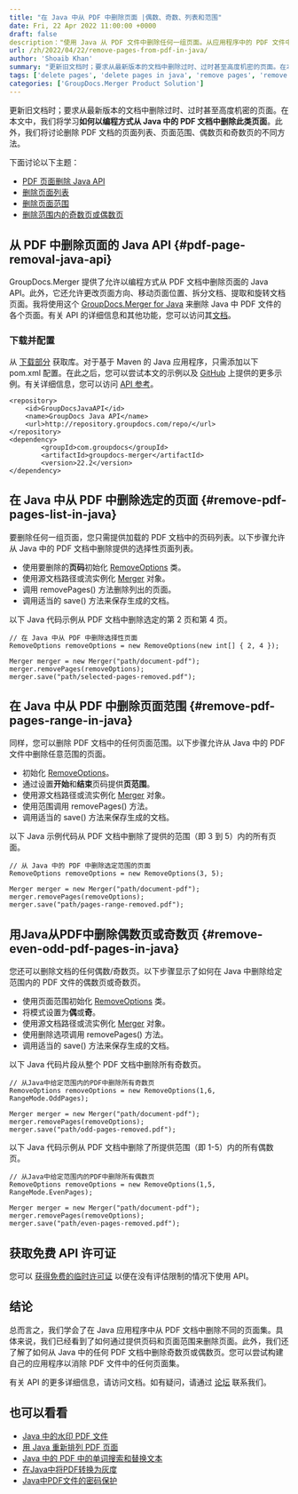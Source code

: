 ```yaml
---
title: "在 Java 中从 PDF 中删除页面 |偶数、奇数、列表和范围"
date: Fri, 22 Apr 2022 11:00:00 +0000
draft: false
description："使用 Java 从 PDF 文件中删除任何一组页面。从应用程序中的 PDF 文件中删除页面列表、任何给定范围、偶数页或奇数页。"
url: /zh/2022/04/22/remove-pages-from-pdf-in-java/
author: 'Shoaib Khan'
summary: "更新旧文档时；要求从最新版本的文档中删除过时、过时甚至高度机密的页面。在本文中，我们将学习**如何以编程方式从 Java 中的 PDF 文档中删除此类页面**。此外，我们将讨论删除 PDF 文档的页面列表、页面范围、偶数页和奇数页的不同方法。"
tags: ['delete pages', 'delete pages in java', 'remove pages', 'remove pages in java', 'delete pages from pdf in java']
categories: ['GroupDocs.Merger Product Solution']
---
```


更新旧文档时；要求从最新版本的文档中删除过时、过时甚至高度机密的页面。在本文中，我们将学习**如何以编程方式从 Java 中的 PDF 文档中删除此类页面**。此外，我们将讨论删除 PDF 文档的页面列表、页面范围、偶数页和奇数页的不同方法。

下面讨论以下主题：

- [PDF 页面删除 Java API](#pdf-page-removal-java-api)
- [删除页面列表](#remove-pdf-pages-list-in-java)
- [删除页面范围](#remove-pdf-pages-range-in-java)
- [删除范围内的奇数页或偶数页](#remove-even-odd-pdf-pages-in-java)

## 从 PDF 中删除页面的 Java API {#pdf-page-removal-java-api}

GroupDocs.Merger 提供了允许以编程方式从 PDF 文档中删除页面的 Java API。此外，它还允许更改页面方向、移动页面位置、拆分文档、提取和旋转文档页面。我将使用这个 [GroupDocs.Merger for Java][1] 来删除 Java 中 PDF 文件的各个页面。有关 API 的详细信息和其他功能，您可以访问其[文档][2]。

### 下载并配置

从 [下载部分][3] 获取库。对于基于 Maven 的 Java 应用程序，只需添加以下 pom.xml 配置。在此之后，您可以尝试本文的示例以及 [GitHub][4] 上提供的更多示例。有关详细信息，您可以访问 [API 参考][5]。

```
<repository>
	<id>GroupDocsJavaAPI</id>
	<name>GroupDocs Java API</name>
	<url>http://repository.groupdocs.com/repo/</url>
</repository>
<dependency>
        <groupId>com.groupdocs</groupId>
        <artifactId>groupdocs-merger</artifactId>
        <version>22.2</version> 
</dependency>
```

## 在 Java 中从 PDF 中删除选定的页面 {#remove-pdf-pages-list-in-java}

要删除任何一组页面，您只需提供加载的 PDF 文档中的页码列表。以下步骤允许从 Java 中的 PDF 文档中删除提供的选择性页面列表。

- 使用要删除的**页码**初始化 [RemoveOptions][6] 类。
- 使用源文档路径或流实例化 [Merger][7] 对象。
- 调用 removePages() 方法删除列出的页面。
- 调用适当的 save() 方法来保存生成的文档。

以下 Java 代码示例从 PDF 文档中删除选定的第 2 页和第 4 页。

```
// 在 Java 中从 PDF 中删除选择性页面
RemoveOptions removeOptions = new RemoveOptions(new int[] { 2, 4 });

Merger merger = new Merger("path/document-pdf");
merger.removePages(removeOptions);
merger.save("path/selected-pages-removed.pdf");
```

## 在 Java 中从 PDF 中删除页面范围 {#remove-pdf-pages-range-in-java}

同样，您可以删除 PDF 文档中的任何页面范围。以下步骤允许从 Java 中的 PDF 文件中删除任意范围的页面。

- 初始化 [RemoveOptions][6]。
- 通过设置**开始**和**结束**页码提供**页范围**。
- 使用源文档路径或流实例化 [Merger][7] 对象。
- 使用范围调用 removePages() 方法。
- 调用适当的 save() 方法来保存生成的文档。

以下 Java 示例代码从 PDF 文档中删除了提供的范围（即 3 到 5）内的所有页面。

```
// 从 Java 中的 PDF 中删除选定范围的页面
RemoveOptions removeOptions = new RemoveOptions(3, 5);

Merger merger = new Merger("path/document-pdf");
merger.removePages(removeOptions);
merger.save("path/pages-range-removed.pdf");
```

## 用Java从PDF中删除偶数页或奇数页 {#remove-even-odd-pdf-pages-in-java}

您还可以删除文档的任何偶数/奇数页。以下步骤显示了如何在 Java 中删除给定范围内的 PDF 文件的偶数页或奇数页。

- 使用页面范围初始化 [RemoveOptions][6] 类。
- 将模式设置为**偶**或**奇**。
- 使用源文档路径或流实例化 [Merger][7] 对象。
- 使用删除选项调用 removePages() 方法。
- 调用适当的 save() 方法来保存生成的文档。

以下 Java 代码片段从整个 PDF 文档中删除所有奇数页。

```
// 从Java中给定范围内的PDF中删除所有奇数页
RemoveOptions removeOptions = new RemoveOptions(1,6, RangeMode.OddPages);

Merger merger = new Merger("path/document-pdf");
merger.removePages(removeOptions);
merger.save("path/odd-pages-removed.pdf");
```

以下 Java 代码示例从 PDF 文档中删除了所提供范围（即 1-5）内的所有偶数页。

```
// 从Java中给定范围内的PDF中删除所有偶数页
RemoveOptions removeOptions = new RemoveOptions(1,5, RangeMode.EvenPages);

Merger merger = new Merger("path/document-pdf");
merger.removePages(removeOptions);
merger.save("path/even-pages-removed.pdf");
```

## 获取免费 API 许可证

您可以 [获得免费的临时许可证][8] 以便在没有评估限制的情况下使用 API。

## 结论

总而言之，我们学会了在 Java 应用程序中从 PDF 文档中删除不同的页面集。具体来说，我们已经看到了如何通过提供页码和页面范围来删除页面。此外，我们还了解了如何从 Java 中的任何 PDF 文档中删除奇数页或偶数页。您可以尝试构建自己的应用程序以消除 PDF 文件中的任何页面集。

有关 API 的更多详细信息，请访问文档。如有疑问，请通过 [论坛][14] 联系我们。

## 也可以看看
- [Java 中的水印 PDF 文件][9]
- [用 Java 重新排列 PDF 页面][10]
- [Java 中的 PDF 中的单词搜索和替换文本][11]
- [在Java中将PDF转换为灰度][12]
- [Java中PDF文件的密码保护][13]

[1]: https://products.groupdocs.com/merger/java
[2]: https://docs.groupdocs.com/merger/java/
[3]: https://downloads.groupdocs.com/merger/java
[4]: https://github.com/groupdocs-merger/GroupDocs.Merger-for-Java
[5]: https://apireference.groupdocs.com/merger/java
[6]: https://apireference.groupdocs.com/merger/java/com.groupdocs.merger.domain.options/RemoveOptions
[7]: https://apireference.groupdocs.com/merger/java/com.groupdocs.merger/Merger
[8]: https://purchase.groupdocs.com/temporary-license
[9]: https://blog.groupdocs.com/2021/06/26/add-watermark-to-pdf-in-java/
[10]: https://blog.groupdocs.com/2022/03/10/move-pdf-pages-in-java/
[11]: https://blog.groupdocs.com/2022/03/08/find-and-replace-text-in-pdf-in-java/
[12]: https://blog.groupdocs.com/2022/03/02/convert-pdf-to-grayscale-jpg-png-images-in-java/
[13]: https://blog.groupdocs.com/2021/12/07/password-protect-pdf-files-in-java/
[14]: https://forum.groupdocs.com/
